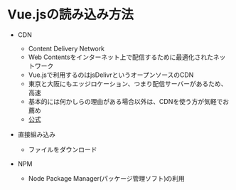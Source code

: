 # Vue.jsの読み込み方法

- CDN
  - Content Delivery Network
  - Web Contentsをインターネット上で配信するために最適化されたネットワーク
  - Vue.jsで利用するのはjsDelivrというオープンソースのCDN
  - 東京と大阪にもエッジロケーション、つまり配信サーバーがあるため、高速
  - 基本的には何かしらの理由がある場合以外は、CDNを使う方が気軽でお薦め
  - [公式](https://jp.vuejs.org/v2/guide/installation.html#CDN)

- 直接組み込み
  - ファイルをダウンロード

- NPM
  - Node Package Manager(パッケージ管理ソフト)の利用



